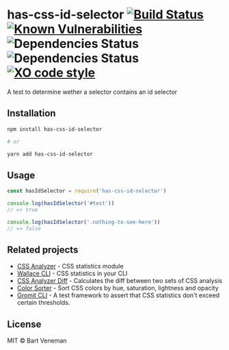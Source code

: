 # has-css-id-selector [![Build Status](https://travis-ci.org/bartveneman/has-css-id-selector.svg?branch=master)](https://travis-ci.org/bartveneman/has-css-id-selector) [![Known Vulnerabilities](https://snyk.io/test/github/bartveneman/has-css-id-selector/badge.svg)](https://snyk.io/test/github/bartveneman/has-css-id-selector) ![Dependencies Status](https://img.shields.io/david/bartveneman/has-css-id-selector.svg) ![Dependencies Status](https://img.shields.io/david/dev/bartveneman/has-css-id-selector.svg) [![XO code style](https://img.shields.io/badge/code_style-XO-5ed9c7.svg)](https://github.com/sindresorhus/xo)

A test to determine wether a selector contains an id selector

## Installation

```bash
npm install has-css-id-selector

# or

yarn add has-css-id-selector
```

## Usage

```js
const hasIdSelector = require('has-css-id-selector')

console.log(hasIdSelector('#test'))
// => true

console.log(hasIdSelector('.nothing-to-see-here'))
// => false
```

## Related projects

- [CSS Analyzer](https://github.com/projectwallace/css-analyzer) - CSS
  statistics module
- [Wallace CLI](https://github.com/bartveneman/wallace-cli) - CSS statistics in
  your CLI
- [CSS Analyzer Diff](https://github.com/bartveneman/css-analyzer-diff) -
  Calculates the diff between two sets of CSS analysis
- [Color Sorter](https://github.com/bartveneman/color-sorter) - Sort CSS colors
  by hue, saturation, lightness and opacity
- [Gromit CLI](https://github.com/bartveneman/gromit-cli) - A test framework to
  assert that CSS statistics don't exceed certain thresholds.

## License

MIT © Bart Veneman
